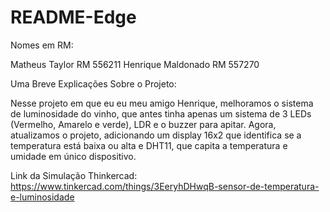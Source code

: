 # README-Edge

Nomes em RM:

Matheus Taylor RM 556211
Henrique Maldonado RM 557270


Uma Breve Explicações Sobre o Projeto:

Nesse projeto em que eu eu meu amigo Henrique, melhoramos o sistema de luminosidade do vinho, que antes tinha apenas um sistema de 3 LEDs (Vermelho, Amarelo e verde), LDR e o buzzer para apitar. Agora, atualizamos o projeto, adicionando um display 16x2 que identifica se a temperatura está baixa ou alta e DHT11, que capita a temperatura e umidade em único dispositivo.


Link da Simulação Thinkercad:
https://www.tinkercad.com/things/3EeryhDHwqB-sensor-de-temperatura-e-luminosidade


